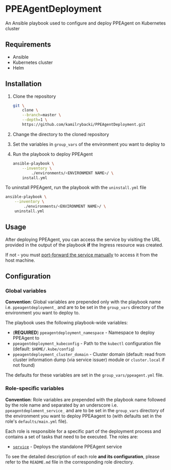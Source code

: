 # PPEAgentDeployment

An Ansible playbook used to configure and deploy PPEAgent on Kubernetes cluster

## Requirements

- Ansible
- Kubernetes cluster
- Helm

## Installation

1. Clone the repository

    ```bash
    git \
        clone \
        --branch=master \
        --depth=1 \
        https://github.com/kamilrybacki/PPEAgentDeployment.git
    ```

2. Change the directory to the cloned repository

3. Set the variables in `group_vars` of the environment you want to deploy to

4. Run the playbook to deploy PPEAgent

    ```bash
    ansible-playbook \
        --inventory \
            ./environments/<ENVIRONMENT NAME>/ \
        install.yml
    ```

To uninstall PPEAgent, run the playbook with the `uninstall.yml` file

```bash
ansible-playbook \
    --inventory \
        ./environments/<ENVIRONMENT NAME>/ \
    uninstall.yml
```

## Usage

After deploying PPEAgent, you can access the service by visiting
the URL provided in the output of the playbook **if** the Ingress resource
was created.

If not - you must [port-forward the service manually] to
access it from the host machine.

## Configuration

### Global variables

**Convention**: Global variables are prepended only with the playbook name i.e.
`ppeagentdeployment_` and are to be set in the `group_vars` directory
of the environment you want to deploy to.

The playbook uses the following playbook-wide variables:

- (**REQUIRED**) `ppeagentdeployment_namespace` - Namespace to deploy PPEAgent to
- `ppeagentdeployment_kubeconfig` - Path to the `kubectl` configuration file (default: `$HOME/.kube/config`)
- `ppeagentdeployment_cluster_domain` - Cluster domain (default: read from cluster information dump (via service issuer) module or `cluster.local` if not found)

The defaults for these variables are set in the `group_vars/ppeagent.yml` file.

### Role-specific variables

**Convention**: Role variables are prepended with the playbook name followed by the role name and separated by an underscore i.e. `ppeagentdeploment_service_`
and are to be set in the `group_vars` directory of the environment you want
to deploy PPEAagent to (with defaults set in the role's `defaults/main.yml` file).

Each role is responsible for a specific part of the deployment process and
contains a set of tasks that need to be executed. The roles are:

- [`service`] - Deploys the standalone PPEAgent service

To see the detailed description of each role **and its configuration**,
please refer to the `README.md` file in the corresponding role directory.

[port-forward the service manually]: https://kubernetes.io/docs/tasks/access-application-cluster/port-forward-access-application-cluster/
[`service`]: ./roles/service/README.md
